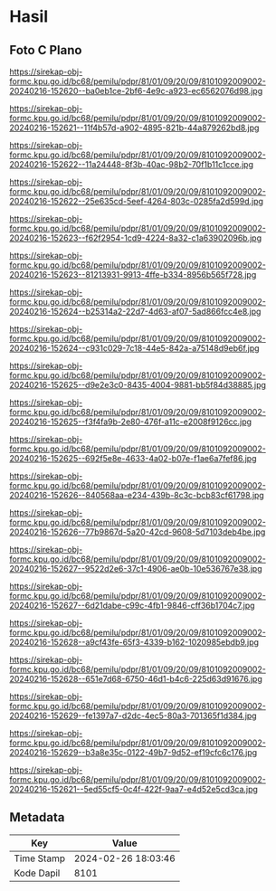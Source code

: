 # Hasil

## Foto C Plano

https://sirekap-obj-formc.kpu.go.id/bc68/pemilu/pdpr/81/01/09/20/09/8101092009002-20240216-152620--ba0eb1ce-2bf6-4e9c-a923-ec6562076d98.jpg

https://sirekap-obj-formc.kpu.go.id/bc68/pemilu/pdpr/81/01/09/20/09/8101092009002-20240216-152621--11f4b57d-a902-4895-821b-44a879262bd8.jpg

https://sirekap-obj-formc.kpu.go.id/bc68/pemilu/pdpr/81/01/09/20/09/8101092009002-20240216-152622--11a24448-8f3b-40ac-98b2-70f1b11c1cce.jpg

https://sirekap-obj-formc.kpu.go.id/bc68/pemilu/pdpr/81/01/09/20/09/8101092009002-20240216-152622--25e635cd-5eef-4264-803c-0285fa2d599d.jpg

https://sirekap-obj-formc.kpu.go.id/bc68/pemilu/pdpr/81/01/09/20/09/8101092009002-20240216-152623--f62f2954-1cd9-4224-8a32-c1a63902096b.jpg

https://sirekap-obj-formc.kpu.go.id/bc68/pemilu/pdpr/81/01/09/20/09/8101092009002-20240216-152623--81213931-9913-4ffe-b334-8956b565f728.jpg

https://sirekap-obj-formc.kpu.go.id/bc68/pemilu/pdpr/81/01/09/20/09/8101092009002-20240216-152624--b25314a2-22d7-4d63-af07-5ad866fcc4e8.jpg

https://sirekap-obj-formc.kpu.go.id/bc68/pemilu/pdpr/81/01/09/20/09/8101092009002-20240216-152624--c931c029-7c18-44e5-842a-a75148d9eb6f.jpg

https://sirekap-obj-formc.kpu.go.id/bc68/pemilu/pdpr/81/01/09/20/09/8101092009002-20240216-152625--d9e2e3c0-8435-4004-9881-bb5f84d38885.jpg

https://sirekap-obj-formc.kpu.go.id/bc68/pemilu/pdpr/81/01/09/20/09/8101092009002-20240216-152625--f3f4fa9b-2e80-476f-a11c-e2008f9126cc.jpg

https://sirekap-obj-formc.kpu.go.id/bc68/pemilu/pdpr/81/01/09/20/09/8101092009002-20240216-152625--692f5e8e-4633-4a02-b07e-f1ae6a7fef86.jpg

https://sirekap-obj-formc.kpu.go.id/bc68/pemilu/pdpr/81/01/09/20/09/8101092009002-20240216-152626--840568aa-e234-439b-8c3c-bcb83cf61798.jpg

https://sirekap-obj-formc.kpu.go.id/bc68/pemilu/pdpr/81/01/09/20/09/8101092009002-20240216-152626--77b9867d-5a20-42cd-9608-5d7103deb4be.jpg

https://sirekap-obj-formc.kpu.go.id/bc68/pemilu/pdpr/81/01/09/20/09/8101092009002-20240216-152627--9522d2e6-37c1-4906-ae0b-10e536767e38.jpg

https://sirekap-obj-formc.kpu.go.id/bc68/pemilu/pdpr/81/01/09/20/09/8101092009002-20240216-152627--6d21dabe-c99c-4fb1-9846-cff36b1704c7.jpg

https://sirekap-obj-formc.kpu.go.id/bc68/pemilu/pdpr/81/01/09/20/09/8101092009002-20240216-152628--a9cf43fe-65f3-4339-b162-1020985ebdb9.jpg

https://sirekap-obj-formc.kpu.go.id/bc68/pemilu/pdpr/81/01/09/20/09/8101092009002-20240216-152628--651e7d68-6750-46d1-b4c6-225d63d91676.jpg

https://sirekap-obj-formc.kpu.go.id/bc68/pemilu/pdpr/81/01/09/20/09/8101092009002-20240216-152629--fe1397a7-d2dc-4ec5-80a3-701365f1d384.jpg

https://sirekap-obj-formc.kpu.go.id/bc68/pemilu/pdpr/81/01/09/20/09/8101092009002-20240216-152629--b3a8e35c-0122-49b7-9d52-ef19cfc6c176.jpg

https://sirekap-obj-formc.kpu.go.id/bc68/pemilu/pdpr/81/01/09/20/09/8101092009002-20240216-152621--5ed55cf5-0c4f-422f-9aa7-e4d52e5cd3ca.jpg


## Metadata

| Key        | Value               |
| ---------- | ------------------- |
| Time Stamp | 2024-02-26 18:03:46 |
| Kode Dapil | 8101                |



